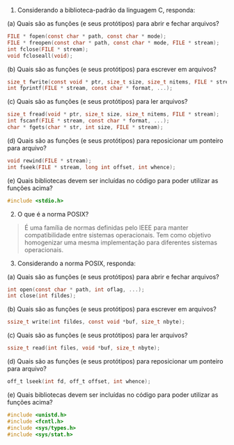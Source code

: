 1. Considerando a biblioteca-padrão da linguagem C, responda:

(a) Quais são as funções (e seus protótipos) para abrir e fechar arquivos?
```C
FILE * fopen(const char * path, const char * mode);
FILE * freopen(const char * path, const char * mode, FILE * stream);
int fclose(FILE * stream);
void fcloseall(void);
```
(b) Quais são as funções (e seus protótipos) para escrever em arquivos?
```C
size_t fwrite(const void * ptr, size_t size, size_t nitems, FILE * stream);
int fprintf(FILE * stream, const char * format, ...);
```

(c) Quais são as funções (e seus protótipos) para ler arquivos?

```c
size_t fread(void * ptr, size_t size, size_t nitems, FILE * stream);
int fscanf(FILE * stream, const char * format, ...);
char * fgets(char * str, int size, FILE * stream);
```

(d) Quais são as funções (e seus protótipos) para reposicionar um ponteiro para arquivo?

```c
void rewind(FILE * stream);
int fseek(FILE * stream, long int offset, int whence);
```

(e) Quais bibliotecas devem ser incluídas no código para poder utilizar as funções acima?

```c
#include <stdio.h>
```

2. O que é a norma POSIX?

> É uma família de normas definidas pelo IEEE para manter compatibilidade entre sistemas operacionais. Tem como objetivo homogenizar uma mesma implementação para diferentes sistemas operacionais.

3. Considerando a norma POSIX, responda:

(a) Quais são as funções (e seus protótipos) para abrir e fechar arquivos?

```c
int open(const char * path, int oflag, ...);
int close(int fildes);
```

(b) Quais são as funções (e seus protótipos) para escrever em arquivos?

```c
ssize_t write(int fildes, const void *buf, size_t nbyte);
```

(c) Quais são as funções (e seus protótipos) para ler arquivos?

```c
ssize_t read(int files, void *buf, size_t nbyte);
```

(d) Quais são as funções (e seus protótipos) para reposicionar um ponteiro para arquivo?

```c
off_t lseek(int fd, off_t offset, int whence);
```

(e) Quais bibliotecas devem ser incluídas no código para poder utilizar as funções acima?

```c
#include <unistd.h>
#include <fcntl.h>
#include <sys/types.h>
#include <sys/stat.h>
```
